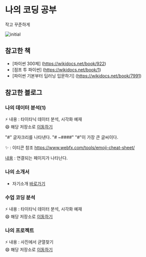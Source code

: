 # 나의 코딩 공부
  
  작고 꾸준하게
  
![initial](https://user-images.githubusercontent.com/112919014/194450128-fea4d7b1-32b0-4bb5-9bbc-34ca0199c37a.jpg)
## 참고한 책

 * [파이썬 300제] (https://wikidocs.net/book/922)<br>
 * [점프 투 파이썬] (https://wikidocs.net/book/1)<br>
 * [파이썬 기본부터 딥러닝 입문하기] (https://wikidocs.net/book/7991)<br>

## 참고한 블로그
 


### 나의 데이터 분석(1)
⚡ 내용 : 타이타닉 데이터 분석, 시각화 예재 <br>
😄 해당 저장소로 [이동하기](https://github.com/hyun50/MyDataAna) 

"#" 글자크리를 나타낸다.
"# ~####" "#"이 가장 큰 글씨이다.

:sparkles: : 이티콘 참조
 https://www.webfx.com/tools/emoji-cheat-sheet/
 
 [내용](링크) : 연결되는 페이지가 나타난다.
 
 ### 나의 소개서
 * 자기소개 [바로가기](https://hyun50.github.io/devportfolio/)
 

### 수업 코딩 분석
⚡ 내용 : 타이타닉 데이터 분석, 시각화 예재 <br>
😄 해당 저장소로 [이동하기](https://github.com/hyun50/MyDataAna) 

### 나의 프로젝트
⚡ 내용 : 사진에서 균열찾기 <br>
😄 해당 저장소로 [이동하기](https://github.com/hyun50/Homework) 


<!--
**hyun50/hyun50** is a ✨ _special_ ✨ repository because its `README.md` (this file) appears on your GitHub profile.

Here are some ideas to get you started:

- 🔭 I’m currently working on ...
- 🌱 I’m currently learning ...
- 👯 I’m looking to collaborate on ...
- 🤔 I’m looking for help with ...
- 💬 Ask me about ...
- 📫 How to reach me: ...
- 😄 Pronouns: ...
- ⚡ Fun fact: ...
-->
